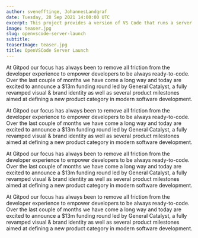 ```yaml
---
author: svenefftinge, JohannesLandgraf
date: Tuesday, 28 Sep 2021 14:00:00 UTC
excerpt: This project provides a version of VS Code that runs a server on a remote machine and allows access through a modern web browser. It's based on the very same architecture used by Gitpod or GitHub Codespaces at scale.
image: teaser.jpg
slug: openvscode-server-launch
subtitle:
teaserImage: teaser.jpg
title: OpenVSCode Server Launch
---
```


<script context="module">
  export const prerender = true;
</script>

<script>
  import OpenvscodeLaunchPartners from '../../components/blog/openvscode-launch-partners.svelte';
</script>

At Gitpod our focus has always been to remove all friction from the developer experience to empower developers to be always ready-to-code. Over the last couple of months we have come a long way and today are excited to announce a $13m funding round led by General Catalyst, a fully revamped visual & brand identity as well as several product milestones aimed at defining a new product category in modern software development.

At Gitpod our focus has always been to remove all friction from the developer experience to empower developers to be always ready-to-code. Over the last couple of months we have come a long way and today are excited to announce a $13m funding round led by General Catalyst, a fully revamped visual & brand identity as well as several product milestones aimed at defining a new product category in modern software development.

At Gitpod our focus has always been to remove all friction from the developer experience to empower developers to be always ready-to-code. Over the last couple of months we have come a long way and today are excited to announce a $13m funding round led by General Catalyst, a fully revamped visual & brand identity as well as several product milestones aimed at defining a new product category in modern software development.

At Gitpod our focus has always been to remove all friction from the developer experience to empower developers to be always ready-to-code. Over the last couple of months we have come a long way and today are excited to announce a $13m funding round led by General Catalyst, a fully revamped visual & brand identity as well as several product milestones aimed at defining a new product category in modern software development.

<OpenvscodeLaunchPartners />
